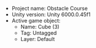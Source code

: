 <!-- UNITY CODE ASSIST INSTRUCTIONS START -->
- Project name: Obstacle Course
- Unity version: Unity 6000.0.45f1
- Active game object:
  - Name: Cube (3)
  - Tag: Untagged
  - Layer: Default
<!-- UNITY CODE ASSIST INSTRUCTIONS END -->